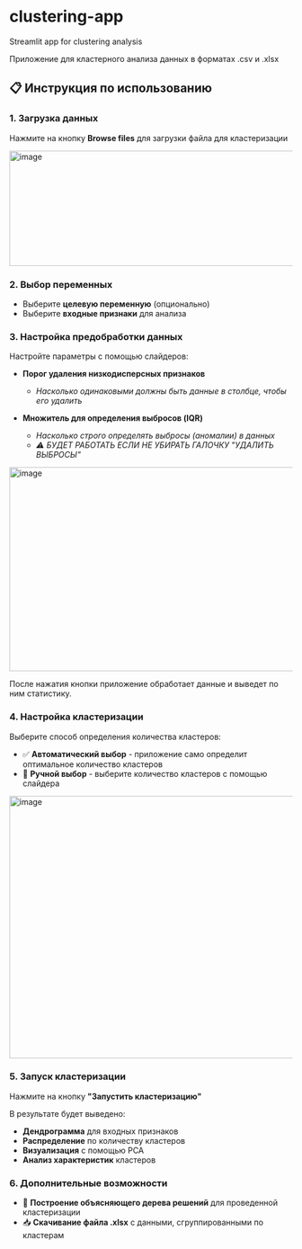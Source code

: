 # clustering-app
Streamlit app for clustering analysis

Приложение для кластерного анализа данных в форматах .csv и .xlsx

## 📋 Инструкция по использованию

### 1. Загрузка данных
Нажмите на кнопку **Browse files** для загрузки файла для кластеризации

<img width="931" height="205" alt="image" src="https://github.com/user-attachments/assets/e363e99d-9131-4084-ad0a-09a8a4b0fa7d" />

### 2. Выбор переменных
- Выберите **целевую переменную** (опционально)
- Выберите **входные признаки** для анализа

### 3. Настройка предобработки данных
Настройте параметры с помощью слайдеров:

- **Порог удаления низкодисперсных признаков** 
  - *Насколько одинаковыми должны быть данные в столбце, чтобы его удалить*
  
- **Множитель для определения выбросов (IQR)**
  - *Насколько строго определять выбросы (аномалии) в данных*
  - *⚠️ БУДЕТ РАБОТАТЬ ЕСЛИ НЕ УБИРАТЬ ГАЛОЧКУ "УДАЛИТЬ ВЫБРОСЫ"*

<img width="936" height="363" alt="image" src="https://github.com/user-attachments/assets/4d71f302-2667-4ecf-b763-dd800385f9ad" />

После нажатия кнопки приложение обработает данные и выведет по ним статистику.

### 4. Настройка кластеризации
Выберите способ определения количества кластеров:

- ✅ **Автоматический выбор** - приложение само определит оптимальное количество кластеров
- 🔧 **Ручной выбор** - выберите количество кластеров с помощью слайдера

<img width="935" height="467" alt="image" src="https://github.com/user-attachments/assets/448e0d9d-f56b-4b53-96f9-a61606a7b033" />

### 5. Запуск кластеризации
Нажмите на кнопку **"Запустить кластеризацию"**

В результате будет выведено:
- **Дендрограмма** для входных признаков
- **Распределение** по количеству кластеров
- **Визуализация** с помощью PCA
- **Анализ характеристик** кластеров

### 6. Дополнительные возможности
- 🌳 **Построение объясняющего дерева решений** для проведенной кластеризации
- 📥 **Скачивание файла .xlsx** с данными, сгруппированными по кластерам
